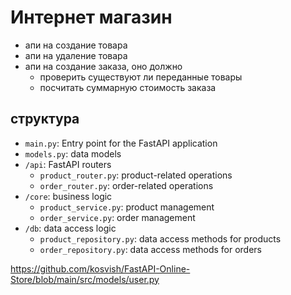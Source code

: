 # Интернет магазин
- апи на создание товара
- апи на удаление товара
- апи на создание заказа, оно должно
  - проверить существуют ли переданные товары 
  - посчитать суммарную стоимость заказа

## структура 


*   `main.py`: Entry point for the FastAPI application
*   `models.py`: data models
*   `/api`:  FastAPI routers
    *   `product_router.py`: product-related operations
    *   `order_router.py`: order-related operations
*   `/core`: business logic
    *   `product_service.py`: product management
    *   `order_service.py`: order management
*   `/db`: data access logic
    *   `product_repository.py`: data access methods for products
    *   `order_repository.py`: data access methods for orders

https://github.com/kosvish/FastAPI-Online-Store/blob/main/src/models/user.py